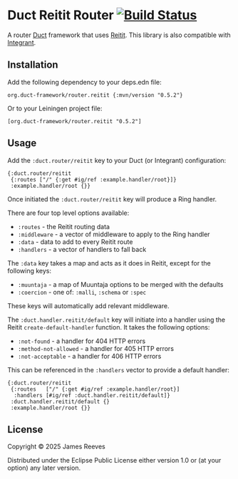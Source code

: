# Duct Reitit Router [![Build Status](https://github.com/duct-framework/router.reitit/actions/workflows/test.yml/badge.svg)](https://github.com/duct-framework/router.reitit/actions/workflows/test.yml)

A router [Duct][] framework that uses [Reitit][]. This library is also
compatible with [Integrant][].

[duct]: https://github.com/duct-framework/duct
[reitit]: https://github.com/metosin/reitit
[integrant]: https://github.com/weavejester/integrant

## Installation

Add the following dependency to your deps.edn file:

    org.duct-framework/router.reitit {:mvn/version "0.5.2"}

Or to your Leiningen project file:

    [org.duct-framework/router.reitit "0.5.2"]

## Usage

Add the `:duct.router/reitit` key to your Duct (or Integrant)
configuration:

```edn
{:duct.router/reitit
 {:routes ["/" {:get #ig/ref :example.handler/root}]}
 :example.handler/root {}}
```

Once initiated the `:duct.router/reitit` key will produce a Ring
handler.

There are four top level options available:

- `:routes` - the Reitit routing data
- `:middleware` - a vector of middleware to apply to the Ring handler
- `:data` - data to add to every Reitit route
- `:handlers` - a vector of handlers to fall back

The `:data` key takes a map and acts as it does in Reitit, except for
the following keys:

- `:muuntaja` - a map of Muuntaja options to be merged with the defaults
- `:coercion` - one of: `:malli`, `:schema` or `:spec`

These keys will automatically add relevant middleware.

The `:duct.handler.reitit/default` key will initiate into a handler
using the Reitit `create-default-handler` function. It takes the
following options:

- `:not-found` - a handler for 404 HTTP errors
- `:method-not-allowed` - a handler for 405 HTTP errors
- `:not-acceptable` - a handler for 406 HTTP errors

This can be referenced in the `:handlers` vector to provide a default
handler:

```edn
{:duct.router/reitit
 {:routes   ["/" {:get #ig/ref :example.handler/root}]
  :handlers [#ig/ref :duct.handler.reitit/default]}
 :duct.handler.reitit/default {}
 :example.handler/root {}}
```

## License

Copyright © 2025 James Reeves

Distributed under the Eclipse Public License either version 1.0 or (at
your option) any later version.
